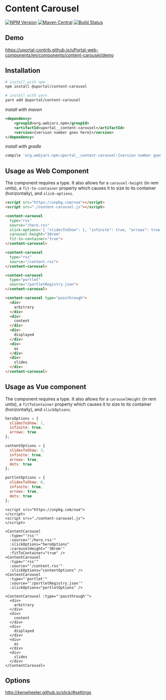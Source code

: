 # Content Carousel

[![NPM Version](https://img.shields.io/npm/v/@uportal/content-carousel.svg)](https://www.npmjs.com/package/@uportal/content-carousel)
[![Maven Central](https://maven-badges.herokuapp.com/maven-central/org.webjars.npm/uportal__content-carousel/badge.svg)](https://maven-badges.herokuapp.com/maven-central/org.webjars.npm/uportal__content-carousel)
[![Build Status](https://travis-ci.org/uPortal-contrib/uPortal-web-components.svg?branch=master)](https://travis-ci.org/uPortal-contrib/uPortal-web-components)

## Demo

<https://uportal-contrib.github.io/uPortal-web-components/en/components/content-carousel/demo>

## Installation

```bash
# install with npm
npm install @uportal/content-carousel

# install with yarn
yarn add @uportal/content-carousel
```

_install with maven_

```xml
<dependency>
    <groupId>org.webjars.npm</groupId>
    <artifactId>uportal__content-carousel</artifactId>
    <version>{version number goes here}</version>
</dependency>
```

_install with gradle_

```gradle
compile 'org.webjars.npm:uportal__content-carousel:{version number goes here}'
```

## Usage as Web Component

The component requires a type. It also allows for a `carousel-height` (in rem units), a `fit-to-container` property which causes it to size to its container (horizontally), and `slick-options`.

```html
<script src="https://unpkg.com/vue"></script>
<script src="./content-carousel.js"></script>

<content-carousel
  type="rss"
  source="/hero.rss"
  slick-options='{ "slidesToShow": 1, "infinite": true, "arrows": true }'
  carousel-height="30rem"
  fit-to-container="true">
</content-carousel>

<content-carousel
  type="rss"
  source="/content.rss">
</content-carousel>

<content-carousel
  type="portlet"
  source="/portletRegistry.json">
</content-carousel>

<content-carousel type="passthrough">
  <div>
    arbitrary
  </div>
  <div>
    content
  </div>
  <div>
    displayed
  </div>
  <div>
    as
  </div>
  <div>
    slides
  </div>
</content-carousel>
```

## Usage as Vue component

The component requires a type. It also allows for a `carouselHeight` (in rem units), a `fitToContainer` property which causes it to size to its container (horizontally), and `slickOptions`.

```javascript
heroOptions = {
  slidesToShow: 1,
  infinite: true,
  arrows: true
};

contentOptions = {
  slidesToShow: 3,
  infinite: true,
  arrows: true,
  dots: true
};

portletOptions = {
  slidesToShow: 6,
  infinite: true,
  arrows: true,
  dots: true
};
```

```vue
<script src="https://unpkg.com/vue">
</script>
<script src="./content-carousel.js">
</script>

<ContentCarousel
  :type="'rss'"
  :source="'/hero.rss'"
  :slickOptions="heroOptions"
  :carouselHeight="'30rem'"
  :fitToContainer="true" />
<ContentCarousel
  :type="'rss'"
  :source="'/content.rss'"
  :slickOptions="contentOptions" />
<ContentCarousel
  :type="'portlet'"
  :source="'/portletRegistry.json'"
  :slickOptions="portletOptions" />

<ContentCarousel :type="'passthrough'">
  <div>
    arbitrary
  </div>
  <div>
    content
  </div>
  <div>
    displayed
  </div>
  <div>
    as
  </div>
  <div>
    slides
  </div>
</ContentCarousel>
```

## Options

<http://kenwheeler.github.io/slick/#settings>
